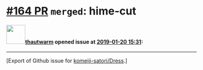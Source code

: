 # [\#164 PR](https://github.com/komeiji-satori/Dress/pull/164) `merged`: hime-cut

#### <img src="https://avatars.githubusercontent.com/u/22536460?u=75d7b4c27145f6f696fffc4cbac5fe7e6e9cae90&v=4" width="50">[thautwarm](https://github.com/thautwarm) opened issue at [2019-01-20 15:31](https://github.com/komeiji-satori/Dress/pull/164):






-------------------------------------------------------------------------------



[Export of Github issue for [komeiji-satori/Dress](https://github.com/komeiji-satori/Dress).]
